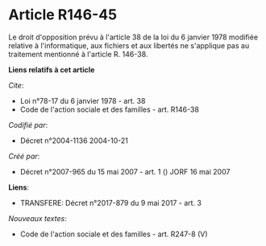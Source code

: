 # Article R146-45

Le droit d'opposition prévu à l'article 38 de la loi du 6 janvier 1978 modifiée relative à l'informatique, aux fichiers et
aux libertés ne s'applique pas au traitement mentionné à l'article R. 146-38.

**Liens relatifs à cet article**

_Cite_:

  - Loi n°78-17 du 6 janvier 1978 - art. 38
  - Code de l'action sociale et des familles - art. R146-38

_Codifié par_:

  - Décret n°2004-1136 2004-10-21

_Créé par_:

  - Décret n°2007-965 du 15 mai 2007 - art. 1 () JORF 16 mai 2007

**Liens**:

  - TRANSFERE: Décret n°2017-879 du 9 mai 2017 - art. 3

_Nouveaux textes_:

  - Code de l'action sociale et des familles - art. R247-8 (V)
